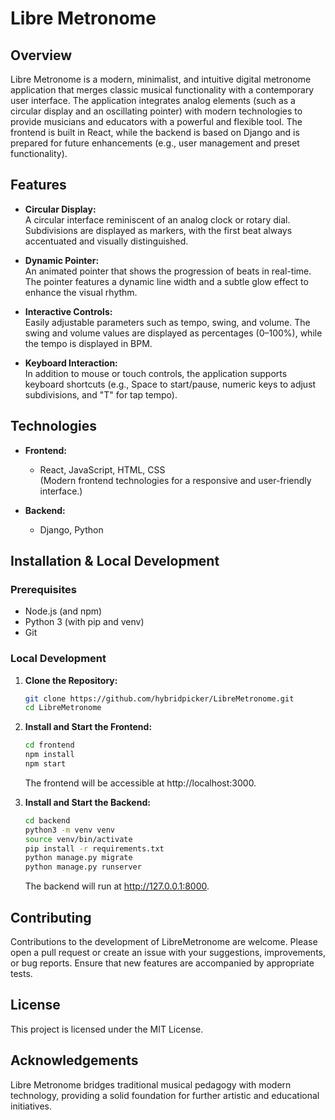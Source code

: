 # Libre Metronome

## Overview

Libre Metronome is a modern, minimalist, and intuitive digital metronome application that merges classic musical functionality with a contemporary user interface. The application integrates analog elements (such as a circular display and an oscillating pointer) with modern technologies to provide musicians and educators with a powerful and flexible tool. The frontend is built in React, while the backend is based on Django and is prepared for future enhancements (e.g., user management and preset functionality).

## Features

- **Circular Display:**  
  A circular interface reminiscent of an analog clock or rotary dial. Subdivisions are displayed as markers, with the first beat always accentuated and visually distinguished.

- **Dynamic Pointer:**  
  An animated pointer that shows the progression of beats in real-time. The pointer features a dynamic line width and a subtle glow effect to enhance the visual rhythm.

- **Interactive Controls:**  
  Easily adjustable parameters such as tempo, swing, and volume. The swing and volume values are displayed as percentages (0–100%), while the tempo is displayed in BPM.

- **Keyboard Interaction:**  
  In addition to mouse or touch controls, the application supports keyboard shortcuts (e.g., Space to start/pause, numeric keys to adjust subdivisions, and "T" for tap tempo).

## Technologies

- **Frontend:**  
  - React, JavaScript, HTML, CSS  
    (Modern frontend technologies for a responsive and user-friendly interface.)

- **Backend:**  
  - Django, Python  

## Installation & Local Development

### Prerequisites

- Node.js (and npm)
- Python 3 (with pip and venv)
- Git

### Local Development

1. **Clone the Repository:**
   ```bash
   git clone https://github.com/hybridpicker/LibreMetronome.git
   cd LibreMetronome
   ```

2. **Install and Start the Frontend:**
   ```bash
   cd frontend
   npm install
   npm start
   ```
   The frontend will be accessible at http://localhost:3000.

3. **Install and Start the Backend:**
   ```bash
   cd backend
   python3 -m venv venv
   source venv/bin/activate
   pip install -r requirements.txt
   python manage.py migrate
   python manage.py runserver
   ```
   The backend will run at http://127.0.0.1:8000.


## Contributing

Contributions to the development of LibreMetronome are welcome. Please open a pull request or create an issue with your suggestions, improvements, or bug reports. Ensure that new features are accompanied by appropriate tests.

## License

This project is licensed under the MIT License.

## Acknowledgements

Libre Metronome bridges traditional musical pedagogy with modern technology, providing a solid foundation for further artistic and educational initiatives.
